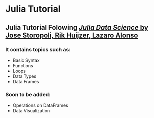 # Julia Tutorial

## Julia Tutorial Folowing [*Julia Data Science* by Jose Storopoli, Rik Huijzer, Lazaro Alonso](https://juliadatascience.io)

### It contains topics such as:
* Basic Syntax
* Functions
* Loops
* Data Types
* Data Frames

### Soon to be added:
* Operations on DataFrames
* Data Visualization